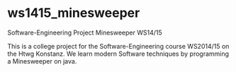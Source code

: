 ws1415_minesweeper
==================

Software-Engineering Project Minesweeper WS14/15

This is a college project for the Software-Engineering course WS2014/15 on the Htwg Konstanz.
We learn modern Software techniques by programming a Minesweeper on java.
